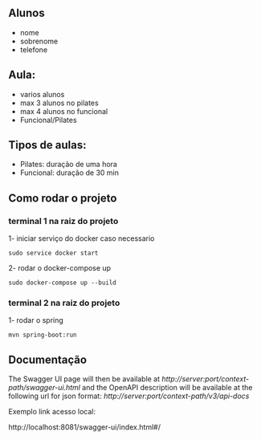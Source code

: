 ## Alunos
- nome
- sobrenome
- telefone

## Aula:
- varios alunos
- max 3 alunos no pilates
- max 4 alunos no funcional
- Funcional/Pilates

## Tipos de aulas: 
- Pilates: duração de uma hora
- Funcional: duração de 30 min

## Como rodar o projeto

### terminal 1 na raiz do projeto
1- iniciar serviço do docker caso necessario

```shell
sudo service docker start 
```

2- rodar o docker-compose up

```shell
sudo docker-compose up --build
```

### terminal 2 na raiz do projeto

1- rodar o spring
```shell
mvn spring-boot:run
```


## Documentação

The Swagger UI page will then be available at *http://server:port/context-path/swagger-ui.html* and the OpenAPI description will be available at the following url for json format: *http://server:port/context-path/v3/api-docs*

Exemplo link acesso local:

http://localhost:8081/swagger-ui/index.html#/